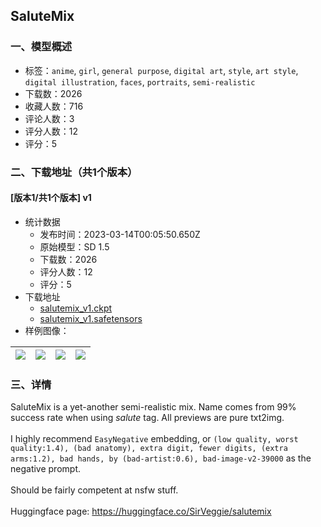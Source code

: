 ## SaluteMix
### 一、模型概述

- 标签：`anime`, `girl`, `general purpose`, `digital art`, `style`, `art style`, `digital illustration`, `faces`, `portraits`, `semi-realistic`
- 下载数：2026
- 收藏人数：716
- 评论人数：3
- 评分人数：12
- 评分：5

### 二、下载地址（共1个版本）

#### [版本1/共1个版本] v1

- 统计数据
  - 发布时间：2023-03-14T00:05:50.650Z
  - 原始模型：SD 1.5
  - 下载数：2026
  - 评分人数：12
  - 评分：5
- 下载地址
  - [salutemix_v1.ckpt](https://civitai.com/api/download/models/22828?type=Model&format=PickleTensor&size=full&fp=fp16)
  - [salutemix_v1.safetensors](https://civitai.com/api/download/models/22828)
- 样例图像：

| <img src="https://image.civitai.com/xG1nkqKTMzGDvpLrqFT7WA/ee862e6b-f175-4478-d85b-7d36d8363e00/width=450/246792.jpeg" /> | <img src="https://image.civitai.com/xG1nkqKTMzGDvpLrqFT7WA/4b9f4a4a-473e-4bc3-b329-4360e5607600/width=450/246811.jpeg" /> | <img src="https://image.civitai.com/xG1nkqKTMzGDvpLrqFT7WA/9d43ceac-ce9a-4144-6bac-e8dfcd0dac00/width=450/246810.jpeg" /> | <img src="https://image.civitai.com/xG1nkqKTMzGDvpLrqFT7WA/394d5561-bed8-4c13-9975-cdfe80cfc900/width=450/246809.jpeg" /> |
| ---- | ---- | ---- | ---- |


### 三、详情
<p>SaluteMix is a yet-another semi-realistic mix. Name comes from 99% success rate when using <em>salute</em> tag. All previews are pure txt2img.<br /><br />I highly recommend <code>EasyNegative</code> embedding, or <code>(low quality, worst quality:1.4), (bad anatomy), extra digit, fewer digits, (extra arms:1.2), bad hands, by (bad-artist:0.6), bad-image-v2-39000</code> as the negative prompt.<br /><br />Should be fairly competent at nsfw stuff.<br /><br />Huggingface page: <a target="_blank" rel="ugc" href="https://huggingface.co/SirVeggie/salutemix">https://huggingface.co/SirVeggie/salutemix</a></p>
